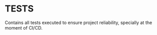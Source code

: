 # TESTS

Contains all tests executed to ensure project reliability, specially at the moment of CI/CD.
